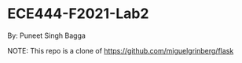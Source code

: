 # ECE444-F2021-Lab2
By: Puneet Singh Bagga 

NOTE: This repo is a clone of https://github.com/miguelgrinberg/flask
